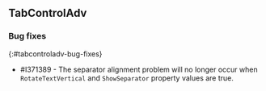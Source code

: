 ## TabControlAdv

### Bug fixes
{:#tabcontroladv-bug-fixes}

* \#I371389 - The separator alignment problem will no longer occur when `RotateTextVertical` and `ShowSeparator` property values are true.